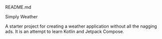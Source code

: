 README.md

Simply Weather

A starter project for creating a weather application without all the nagging ads. It is an attempt to learn Kotlin and Jetpack Compose.
